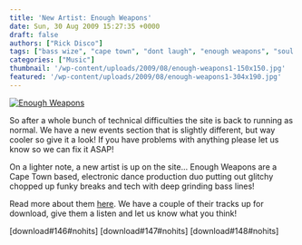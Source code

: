 ```yaml
---
title: 'New Artist: Enough Weapons'
date: Sun, 30 Aug 2009 15:27:35 +0000
draft: false
authors: ["Rick Disco"]
tags: ["bass wize", "cape town", "dont laugh", "enough weapons", "soul vibrates"]
categories: ["Music"]
thumbnail: '/wp-content/uploads/2009/08/enough-weapons1-150x150.jpg'
featured: '/wp-content/uploads/2009/08/enough-weapons1-304x190.jpg'
---
```


[![Enough Weapons](/wp-content/uploads/2009/08/enough-weapons1.jpg "Enough Weapons")](/wp-content/uploads/2009/08/enough-weapons1.jpg)

So after a whole bunch of technical difficulties the site is back to running as normal. We have a new events section that is slightly different, but way cooler so give it a look! If you have problems with anything please let us know so we can fix it ASAP!

On a lighter note, a new artist is up on the site... Enough Weapons are a Cape Town based, electronic dance production duo putting out glitchy chopped up funky breaks and tech with deep grinding bass lines!

Read more about them [here](/artists/enough-weapons/ "Enough Weapons"). We have a couple of their tracks up for download, give them a listen and let us know what you think!

\[download#146#nohits\] \[download#147#nohits\] \[download#148#nohits\]